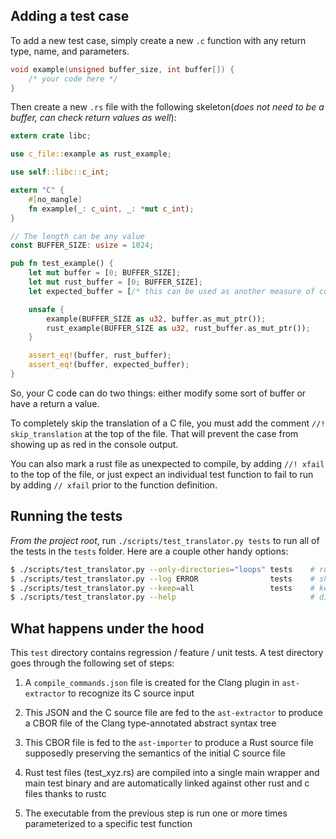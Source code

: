 ## Adding a test case

To add a new test case, simply create a new `.c` function with any return type, name, and parameters.

```c
void example(unsigned buffer_size, int buffer[]) {
    /* your code here */
}
```

Then create a new `.rs` file with the following skeleton(_does not need to be a buffer, can check return values as well_):

```rust
extern crate libc;

use c_file::example as rust_example;

use self::libc::c_int;

extern "C" {
    #[no_mangle]
    fn example(_: c_uint, _: *mut c_int);
}

// The length can be any value
const BUFFER_SIZE: usize = 1024;

pub fn test_example() {
    let mut buffer = [0; BUFFER_SIZE];
    let mut rust_buffer = [0; BUFFER_SIZE];
    let expected_buffer = [/* this can be used as another measure of correctness */];

    unsafe {
        example(BUFFER_SIZE as u32, buffer.as_mut_ptr());
        rust_example(BUFFER_SIZE as u32, rust_buffer.as_mut_ptr());
    }

    assert_eq!(buffer, rust_buffer);
    assert_eq!(buffer, expected_buffer);
}
```

So, your C code can do two things: either modify some sort of buffer or have a return a value.

To completely skip the translation of a C file, you must add the comment `//! skip_translation` at the top of the file. That will prevent the case from showing up as red in the console output.

You can also mark a rust file as unexpected to compile, by adding `//! xfail` to the top of the file, or just expect an individual test function to fail to run by adding `// xfail` prior to the function definition.

## Running the tests

_From the project root_, run `./scripts/test_translator.py tests` to run all of the tests in the
`tests` folder. Here are a couple other handy options:

```bash
$ ./scripts/test_translator.py --only-directories="loops" tests    # run a subset of the tests
$ ./scripts/test_translator.py --log ERROR                tests    # show output of failed tests
$ ./scripts/test_translator.py --keep=all                 tests    # keep some of the generated files
$ ./scripts/test_translator.py --help                              # displays the help messages
```


## What happens under the hood

This `test` directory contains regression / feature / unit tests. A test directory goes through the following set of steps:

  1. A `compile_commands.json` file is created for the Clang plugin in `ast-extractor` to recognize
     its C source input

  2. This JSON and the C source file are fed to the `ast-extractor` to produce a CBOR file of the
     Clang type-annotated abstract syntax tree

  3. This CBOR file is fed to the `ast-importer` to produce a Rust source file supposedly preserving
     the semantics of the initial C source file

  4. Rust test files (test_xyz.rs) are compiled into a single main wrapper and main test binary and are automatically linked against other rust and c files thanks to rustc

  5. The executable from the previous step is run one or more times parameterized to a specific test function
